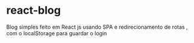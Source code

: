 # react-blog
Blog simples feito em React js usando SPA  e redirecionamento de rotas , com o localStorage para guardar o login
